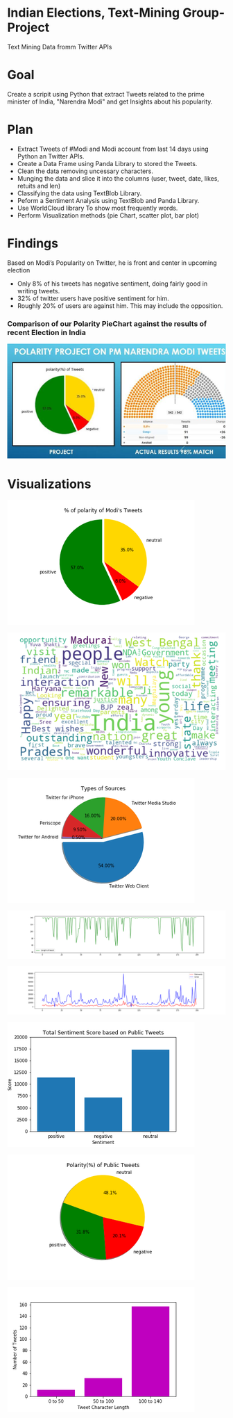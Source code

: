 # Indian Elections, Text-Mining Group-Project 
Text Mining Data fromm Twitter APIs

# Goal
Create a scripit using Python that extract Tweets related to the prime minister of India, "Narendra Modi"
and get Insights about his popularity. 

# Plan
- Extract Tweets of #Modi and Modi account from last 14 days using Python an Twitter APIs.
- Create a Data Frame using Panda Library to stored the Tweets.
- Clean the data removing uncessary characters.
- Munging the data and slice it into the columns (user, tweet, date, likes, retuits and len)
- Classifying the data using TextBlob Library.
- Peform a Sentiment Analysis using  TextBlob and Panda Library.
- Use WorldCloud library To show most frequently words.
- Perform Visualization methods (pie Chart, scatter plot, bar plot)

# Findings


Based on Modi’s Popularity on Twitter, he is front and center in upcoming election

* Only 8% of his tweets has negative sentiment, doing fairly good in writing tweets.
* 32% of twitter users have positive sentiment for him.
* Roughly 20% of users are against him. This may include the opposition.


### Comparison of our Polarity PieChart against the results of recent Election in India

![x](Images/comparinson.png)


# Visualizations

![x](Images/Polarity_of_Modi's_Tweets.png)

![x](Images/wordcloud.png)

![x](Images/Sources.png)	

![x](Images/Lenght_of_Tweets.png)

![x](Images/Likes_and_Retweets.png)

![x](Images/Sentiment.png)

![x](Images/pubpie.png)

![x](Images/tweetlength.png)





